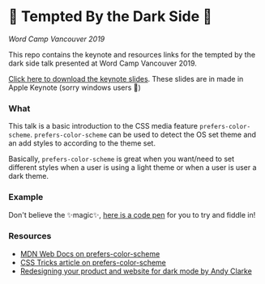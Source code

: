 # 🌚 Tempted By the Dark Side 🌚

_Word Camp Vancouver 2019_

This repo contains the keynote and resources links for the tempted by the dark side talk presented at Word Camp Vancouver 2019.

[ Click here to download the keynote slides](https://github.com/rcass/darkside-talk/archive/master.zip). These slides are in made in Apple Keynote (sorry windows users 😬)

### What

This talk is a basic introduction to the CSS media feature `prefers-color-scheme`. `prefers-color-scheme` can be used to detect the OS set theme and an add styles to according to the theme set.

Basically, `prefers-color-scheme` is great when you want/need to set different styles when a user is using a light theme or when a user is user a dark theme.

### Example

Don't believe the ✨magic✨, [here is a code pen](https://codepen.io/rcass/pen/OJLzNdR?editors=1100) for you to try and fiddle in!

### Resources

- [MDN Web Docs on prefers-color-scheme](https://developer.mozilla.org/en-US/docs/Web/CSS/@media/prefers-color-scheme)
- [CSS Tricks article on prefers-color-scheme](https://css-tricks.com/dark-modes-with-css/)
- [Redesigning your product and website for dark mode by Andy Clarke](https://stuffandnonsense.co.uk/blog/redesigning-your-product-and-website-for-dark-mode)
